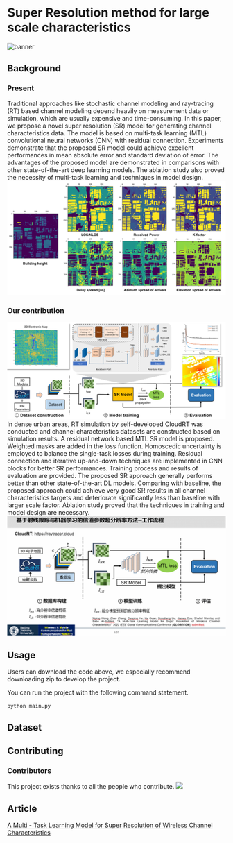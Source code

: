 # Super Resolution method for large scale characteristics
![banner](./Image/GIF.gif)
## Background
### Present
Traditional approaches like stochastic channel modeling and ray-tracing (RT) based channel modeling depend heavily on measurement data or simulation, 
which are usually expensive and time-consuming. In this paper, we propose a novel super resolution (SR) model for generating channel characteristics data.
The model is based on multi-task learning (MTL) convolutional neural networks (CNN) with residual connection. Experiments demonstrate that the proposed 
SR model could achieve excellent performances in mean absolute error and standard deviation of error. 
The advantages of the proposed model are demonstrated in comparisons with other state-of-the-art deep learning models. 
The ablation study also proved the necessity of multi-task learning and techniques in model design.
![banner](./Image/diffea.png)
### Our contribution
![banner](./Image/all.png)
In dense urban areas, RT simulation by self-developed CloudRT was conducted and channel characteristics datasets are constructed based on simulation results.
A residual network based MTL SR model is proposed. Weighted masks are added in the loss function. Homoscedic uncertainty is employed to balance the single-task losses during training. 
Residual connection and iterative up-and-down techniques are implemented in CNN blocks for better SR performances.
Training process and results of evaluation are provided. The proposed SR approach generally performs better than other state-of-the-art DL models. 
Comparing with baseline, the proposed approach could achieve very good SR results in all channel characteristics targets and deteriorate significantly less 
than baseline with larger scale factor. Ablation study proved that the techniques in training and model design are necessary.
![banner](./Image/GIF2.gif)


## Usage
Users can download the code above, we especially recommend downloading zip to develop the project.

You can run the project with the following command statement.

```
python main.py
```

## Dataset


## Contributing
### Contributors
This project exists thanks to all the people who contribute.
![](./Image/contri.png)
## Article
[A Multi - Task Learning Model for Super Resolution of Wireless Channel Characteristics](https://ieeexplore.ieee.org/abstract/document/10001700)
